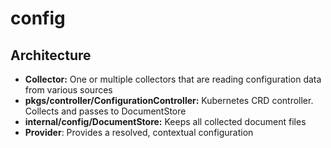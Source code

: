 config
=======

Architecture
------------

- **Collector:** One or multiple collectors that are reading configuration data from various sources
- **pkgs/controller/ConfigurationController:** Kubernetes CRD controller. Collects and passes to DocumentStore
- **internal/config/DocumentStore:** Keeps all collected document files
- **Provider**: Provides a resolved, contextual configuration

